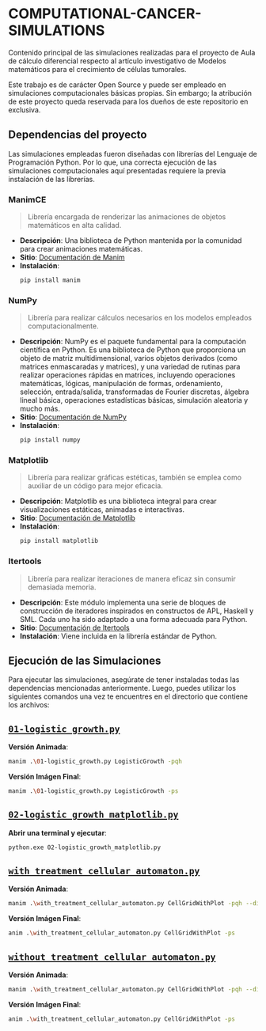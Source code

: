 # COMPUTATIONAL-CANCER-SIMULATIONS

Contenido principal de las simulaciones realizadas para el proyecto de Aula de cálculo diferencial respecto al artículo investigativo de Modelos matemáticos para el crecimiento de células tumorales.

Este trabajo es de carácter Open Source y puede ser empleado en simulaciones computacionales básicas propias. Sin embargo; la atribución de este proyecto queda reservada para los dueños de este repositorio en exclusiva.

## Dependencias del proyecto

Las simulaciones empleadas fueron diseñadas con librerías del Lenguaje de Programación Python. Por lo que, una correcta ejecución de las simulaciones computacionales aquí presentadas requiere la previa instalación de las librerías.

### ManimCE
> Librería encargada de renderizar las animaciones de objetos matemáticos en alta calidad.
- **Descripción**: Una biblioteca de Python mantenida por la comunidad para crear animaciones matemáticas.
- **Sitio**: [Documentación de Manim](https://docs.manim.community/en/stable/installation.html)
- **Instalación**: 
    ```bash
    pip install manim
    ```

### NumPy
> Librería para realizar cálculos necesarios en los modelos empleados computacionalmente.
- **Descripción**: NumPy es el paquete fundamental para la computación científica en Python. Es una biblioteca de Python que proporciona un objeto de matriz multidimensional, varios objetos derivados (como matrices enmascaradas y matrices), y una variedad de rutinas para realizar operaciones rápidas en matrices, incluyendo operaciones matemáticas, lógicas, manipulación de formas, ordenamiento, selección, entrada/salida, transformadas de Fourier discretas, álgebra lineal básica, operaciones estadísticas básicas, simulación aleatoria y mucho más.
- **Sitio**: [Documentación de NumPy](https://numpy.org/doc/)
- **Instalación**: 
    ```bash
    pip install numpy
    ```

### Matplotlib
> Librería para realizar gráficas estéticas, también se emplea como auxiliar de un código para mejor eficacia.
- **Descripción**: Matplotlib es una biblioteca integral para crear visualizaciones estáticas, animadas e interactivas.
- **Sitio**: [Documentación de Matplotlib](https://matplotlib.org/stable/index.html)
- **Instalación**: 
    ```bash
    pip install matplotlib
    ```

### Itertools
> Librería para realizar iteraciones de manera eficaz sin consumir demasiada memoria.
- **Descripción**: Este módulo implementa una serie de bloques de construcción de iteradores inspirados en constructos de APL, Haskell y SML. Cada uno ha sido adaptado a una forma adecuada para Python.
- **Sitio**: [Documentación de Itertools](https://docs.python.org/3/library/itertools.html)
- **Instalación**: Viene incluida en la librería estándar de Python.

## Ejecución de las Simulaciones
Para ejecutar las simulaciones, asegúrate de tener instaladas todas las dependencias mencionadas anteriormente. Luego, puedes utilizar los siguientes comandos una vez te encuentres en el directorio que contiene los archivos:


## [`01-logistic_growth.py`](https://github.com/xRedDev/COMPUTATIONAL-CANCER-SIMULATIONS/blob/main/01-logistic_growth.py)
**Versión Animada**:

```bash
manim .\01-logistic_growth.py LogisticGrowth -pqh
```

**Versión Imágen Final**:

```bash
manim .\01-logistic_growth.py LogisticGrowth -ps
```

## [`02-logistic_growth_matplotlib.py`](https://github.com/xRedDev/COMPUTATIONAL-CANCER-SIMULATIONS/blob/main/01-logistic_growth.py)
**Abrir una terminal y ejecutar**:

```bash
python.exe 02-logistic_growth_matplotlib.py
```

## [`with_treatment_cellular_automaton.py`](https://github.com/xRedDev/COMPUTATIONAL-CANCER-SIMULATIONS/blob/main/with_treatment_cellular_automaton.py)
**Versión Animada**:

```bash
manim .\with_treatment_cellular_automaton.py CellGridWithPlot -pqh --disable_caching
```


**Versión Imágen Final**:

```bash
anim .\with_treatment_cellular_automaton.py CellGridWithPlot -ps
```

## [`without_treatment_cellular_automaton.py`](https://github.com/xRedDev/COMPUTATIONAL-CANCER-SIMULATIONS/blob/main/without_treatment_cellular_automaton.py)
**Versión Animada**:

```bash
manim .\with_treatment_cellular_automaton.py CellGridWithPlot -pqh --disable_caching
```


**Versión Imágen Final**:

```bash
anim .\with_treatment_cellular_automaton.py CellGridWithPlot -ps
```

